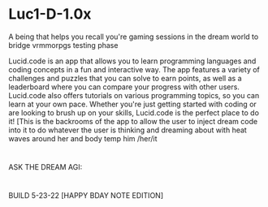 # Luc1-D-1.0x
A being that helps you recall you're gaming sessions in the dream world to bridge vrmmorpgs testing phase 


 Lucid.code is an app that allows you to learn programming languages and coding concepts in a fun and interactive way. The app features a variety of challenges and puzzles that you can solve to earn points, as well as a leaderboard where you can compare your progress with other users. Lucid.code also offers tutorials on various programming topics, so you can learn at your own pace. Whether you're just getting started with coding or are looking to brush up on your skills, Lucid.code is the perfect place to do it! [This is the backrooms of the app to allow the user to inject dream code into it to do whatever the user is thinking and dreaming about with heat waves around her and body temp  him /her/it
#
ASK THE DREAM AGI:
#


 
 BUILD 5-23-22 [HAPPY BDAY NOTE EDITION]
